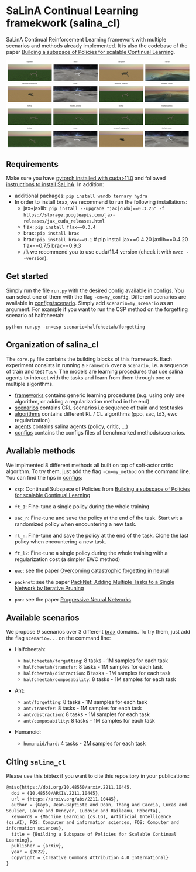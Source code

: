 # SaLinA Continual Learning framekwork (salina_cl)
SaLinA Continual Reinforcement Learning framework with multiple scenarios and methods already implemented. It is also the codebase of the paper [Building a subspace of Policies for scalable Continual Learning](https://arxiv.org/abs/2110.07910). 

![Alt Text](assets/forgetting.gif)
![Alt Text](assets/transfer.gif)
![Alt Text](assets/distraction.gif)
![Alt Text](assets/composability.gif)

## Requirements
Make sure you have [pytorch installed with cuda>11.0](https://pytorch.org/) and followed [instructions to install SaLinA](https://github.com/facebookresearch/salina#quick-start). In addition:
* additional packages: `pip install wandb ternary hydra`
* In order to install brax, we recommend to run the following installations:
  * jax+jaxlib: `pip install --upgrade "jax[cuda]==0.3.25" -f https://storage.googleapis.com/jax-releases/jax_cuda_releases.html`
  * flax: `pip install flax==0.3.4`
  * brax: `pip install brax`
  * brax: `pip install brax==0.1` # pip install jax==0.4.20 jaxlib==0.4.20 flax==0.7.5 brax==0.9.3
  * /!\ we recommend you to use cuda/11.4 version (check it with `nvcc --version`).

## Get started
Simply run the file `run.py` with the desired config available in [configs](salina/salina_cl/configs/). You can select one of them with the flag `-cn=my_config`. Different scenarios are available in [configs/scenario](salina/salina_cl/configs/scenario/). Simply add `scenario=my_scenario` as an argument. For example if you want to run the CSP method on the forgetting scenario of halfcheetah:
 ```console
python run.py -cn=csp scenario=halfcheetah/forgetting
```

## Organization of salina_cl

The `core.py` file contains the building blocks of this framework. Each experiment consists in running a `Framework` over a `Scenario`, i.e. a sequence of train and test `Task`. The models are learning procedures that use salina agents to interact with the tasks and learn from them through one or multiple algorithms.

* [frameworks](frameworks/) contains generic learning procedures (e.g. using only one algorithm, or adding a regularization method in the end)
* [scenarios](scenarios/) contains CRL scenarios i.e sequence of train and test tasks
* [algorithms](algorithms/) contains different RL / CL algorithms (ppo, sac, td3, ewc regularization)
* [agents](agents/) contains salina agents (policy, critic, ...)
* [configs](configs/) contains the configs files of benchmarked methods/scenarios.


## Available methods

We implmented 8 different methods all built on top of soft-actor critic algorithm. To try them, just add the flag `-cn=my_method` on the command line. You can find the hps in [configs](configs):

* `csp`: Continual Subspace of Policies from [Building a subspace of Policies for scalable Continual Learning](https://arxiv.org/abs/2110.07910)

* `ft_1`: Fine-tune a single policy during the whole training
* `sac_n`: Fine-tune and save the policy at the end of the task. Start wit  a randomized policy when encountering a new task.
* `ft_n`: Fine-tune and save the policy at the end of the task. Clone the last policy when encountering a new task.
* `ft_l2`: Fine-tune a single policy during the whole training with a regularization cost (a simpler EWC method)
* `ewc`: see the paper [Overcoming catastrophic forgetting in neural](https://arxiv.org/pdf/1612.00796.pdf)
* `packnet`: see the paper [PackNet: Adding Multiple Tasks to a Single Network by Iterative Pruning](https://arxiv.org/pdf/1711.05769.pdf)
* `pnn`: see the paper [Progressive Neural Networks](https://arxiv.org/pdf/1606.04671.pdf)

## Available scenarios

We propose 9 scenarios over 3 different [brax](https://github.com/google/brax) domains. To try them, just add the flag `scenario=...` on the command line:

* Halfcheetah:
    * `halfcheetah/forgetting`: 8 tasks - 1M samples for each task
    * `halfcheetah/transfer`: 8 tasks - 1M samples for each task
    * `halfcheetah/distraction`: 8 tasks - 1M samples for each task
    * `halfcheetah/composability`: 8 tasks - 1M samples for each task

* Ant:
    * `ant/forgetting`: 8 tasks - 1M samples for each task
    * `ant/transfer`: 8 tasks - 1M samples for each task
    * `ant/distraction`: 8 tasks - 1M samples for each task
    * `ant/composability`: 8 tasks - 1M samples for each task

* Humanoid:
    * `humanoid/hard`: 4 tasks - 2M samples for each task

## Citing `salina_cl`

Please use this bibtex if you want to cite this repository in your publications:

```
@misc{https://doi.org/10.48550/arxiv.2211.10445,
  doi = {10.48550/ARXIV.2211.10445},
  url = {https://arxiv.org/abs/2211.10445},
  author = {Gaya, Jean-Baptiste and Doan, Thang and Caccia, Lucas and Soulier, Laure and Denoyer, Ludovic and Raileanu, Roberta},
  keywords = {Machine Learning (cs.LG), Artificial Intelligence (cs.AI), FOS: Computer and information sciences, FOS: Computer and information sciences},
  title = {Building a Subspace of Policies for Scalable Continual Learning},
  publisher = {arXiv},
  year = {2022},
  copyright = {Creative Commons Attribution 4.0 International}
}
```
